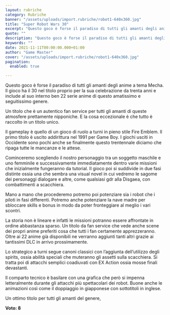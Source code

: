 ```yaml
---
layout: rubriche
category: Rubriche
banner: "/assets/uploads/import.rubriche/robot1-640x360.jpg"
title: "Super Robot Wars 30"
excerpt: "Questo goco è forse il paradiso di tutti gli amanti degli anime a tema Mecha. Il gioco ha il 30 nel titolo proprio per la sua celebrazione da trenta anni e include al suo interno ben 22 serie anime di questo amatissimo e seguitissimo genere. Un titolo che è un autentico fan service per tutti [&hellip"
quote: ""
description: "Questo goco è forse il paradiso di tutti gli amanti degli anime a tema Mecha. Il gioco ha il 30 nel titolo proprio per la sua celebrazione da trenta anni e include al suo interno ben 22 serie anime di questo amatissimo e seguitissimo genere. Un titolo che è un autentico fan service per tutti [&hellip"
keywords: ""
date: 2021-11-11T00:00:00.000+01:00
author: "Game Master"
cover: "/assets/uploads/import.rubriche/robot1-640x360.jpg"
pagination:
  enabled: true

---
```


Questo goco è forse il paradiso di tutti gli amanti degli anime a tema Mecha. Il gioco ha il 30 nel titolo proprio per la sua celebrazione da trenta anni e include al suo interno ben 22 serie anime di questo amatissimo e seguitissimo genere.

Un titolo che è un autentico fan service per tutti gli amanti di queste atmosfere prettamente nipponiche. E la cosa eccezionale è che tutto è raccolto in un titolo unico.

Il gameplay è quello di un gioco di ruolo a turni in pieno stile Fire Emblem. Il primo titolo è uscito addirittura nel 1991 per Game Boy. I giochi usciti in Occidente sono pochi anche se finalmente questo trentennale diciamo che ripaga tutte le mancanze e le attese.

Cominceremo scegliendo il nostro personaggio tra un soggetto maschile e uno femminile e successivamente immediatamente dentro varie missioni che inizialmente fungeranno da tutorial. Il gioco poi si suddivide in due fasi distinte ossia una che sembra una visual novel in cui vedremo le sagome dei personaggi dialogare e altre, come qualsiasi gdr alla Disgaea, con combattimenti a scacchiera.

Mano a mano che procederemo potremo poi potenziare sia i robot che i piloti in fasi differenti. Potremo anche potenziare la nave madre per sbloccare skills e bonus in modo da poter fronteggiare al meglio i vari scontri.

La storia non è lineare e infatti le missioni potranno essere affrontate in ordine abbastanza sparso. Un titolo da fan service che vede anche scene dei propri anime preferiti cosa che tutti i fan certamente apprezzeranno. Oltre ai 22 anime già disponibili ne verranno aggiunti tanti altri grazie ai tantissimi DLC in arrivo prossimamente.

Lo strategico a turni segue canoni classici con l’aggiunta dell’utilizzo degli spirits, ossia abilità speciali che muteranno gli assetti sulla scacchiera. Si tratta poi di attacchi semplici coadiuvati con EX Action ossia mosse finali devastanti.

Il comparto tecnico è basilare con una grafica che però si impenna letteralmente durante gli attacchi più spettacolari dei robot. Buone anche le animazioni così come il doppiaggio in giapponese con sottotitoli in inglese.

Un ottimo titolo per tutti gli amanti del genere,

**Voto: 8**